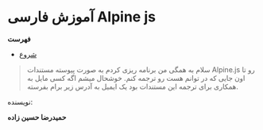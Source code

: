 # آموزش فارسی Alpine js
**فهرست**
- [شروع](./articles/start.md)

>سلام به همگی
>من برنامه ریزی کردم به صورت پیوسته مستندات 
>Alpine.js
>رو تا اون جایی که در توانم هست رو ترجمه کنم.
>خوشحال میشم اگه کسی مایل به همکاری برای ترجمه این مستندات بود یک ایمیل به آدرس زیر برام بفرسته.

نویسنده:

**حمیدرضا حسین زاده**